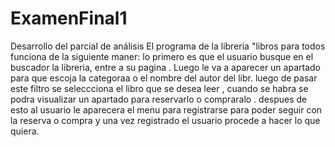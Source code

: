 # ExamenFinal1
Desarrollo del parcial de análisis 
El programa de la libreria "libros para todos funciona de la siguiente maner:
lo primero es que el usuario busque en  el buscador la libreria, entre a su pagina .
Luego le va a aparecer un apartado para que escoja la categoraa o el nombre del autor del libr.
luego de pasar este filtro se seleccciona el libro que se desea leer , cuando se habra se podra visualizar un apartado para reservarlo o compraralo .
despues de esto al usuario le aparecera el menu para registrarse para poder seguir con la reserva o compra  y una vez registrado el usuario procede a hacer lo que quiera.
